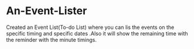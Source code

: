 # An-Event-Lister
Created an Event List(To-do List) where you can lis the events on the specific timing and specific dates .Also it will show the remaining time with the reminder with the minute timings.
